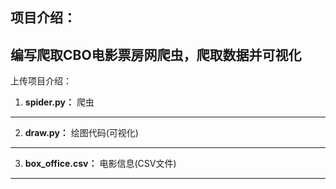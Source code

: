 项目介绍：
---
编写爬取CBO电影票房网爬虫，爬取数据并可视化
---
上传项目介绍：
1. __spider.py：__ 爬虫
---
2. __draw.py：__ 绘图代码(可视化)
---
3. __box_office.csv：__ 电影信息(CSV文件)
---
